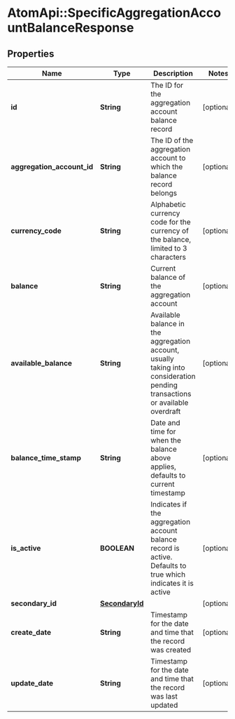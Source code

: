 # AtomApi::SpecificAggregationAccountBalanceResponse

## Properties
Name | Type | Description | Notes
------------ | ------------- | ------------- | -------------
**id** | **String** | The ID for the aggregation account balance record | [optional] 
**aggregation_account_id** | **String** | The ID of the aggregation account to which the balance record belongs | [optional] 
**currency_code** | **String** | Alphabetic currency code for the currency of the balance, limited to 3 characters | [optional] 
**balance** | **String** | Current balance of the aggregation account | [optional] 
**available_balance** | **String** | Available balance in the aggregation account, usually taking into consideration pending transactions or available overdraft | [optional] 
**balance_time_stamp** | **String** | Date and time for when the balance above applies, defaults to current timestamp | [optional] 
**is_active** | **BOOLEAN** | Indicates if the aggregation account balance record is active. Defaults to true which indicates it is active | [optional] 
**secondary_id** | [**SecondaryId**](SecondaryId.md) |  | [optional] 
**create_date** | **String** | Timestamp for the date and time that the record was created | [optional] 
**update_date** | **String** | Timestamp for the date and time that the record was last updated | [optional] 


